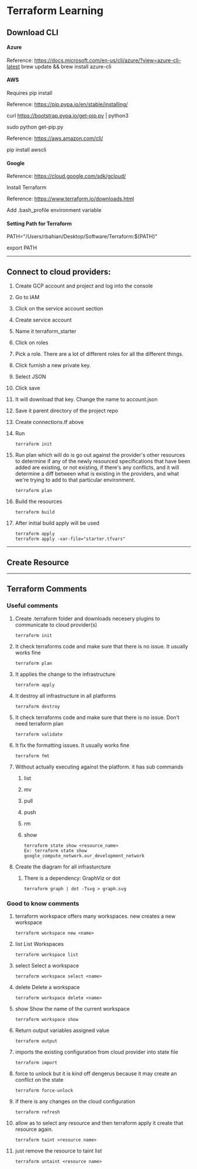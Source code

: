 # Terraform Learning

## Download CLI

#### Azure

Reference: https://docs.microsoft.com/en-us/cli/azure/?view=azure-cli-latest
brew update && brew install azure-cli

#### AWS

Requires pip install

Reference: https://pip.pypa.io/en/stable/installing/

curl https://bootstrap.pypa.io/get-pip.py | python3

sudo python get-pip.py

Reference: https://aws.amazon.com/cli/

pip install awscli

#### Google

Reference: https://cloud.google.com/sdk/gcloud/

Install Terraform

Reference: https://www.terraform.io/downloads.html

Add .bash_profile environment variable

#### Setting Path for Terraform

PATH="/Users/rbahian/Desktop/Software/Terraform:${PATH}"

export PATH


****
## Connect to cloud providers:

1.	Create GCP account and project and log into the console 

1.	Go to IAM 

1.	Click on the service account section

1.	Create service account

1.	Name it terraform_starter

1.	Click on roles

1.	Pick a role. There are a lot of different roles for all the different things.

1.	Click furnish a new private key. 

1.	Select JSON 

1.	Click save 

1.	It will download that key. Change the name to account.json

1.	Save it parent directory of the project repo

1.	Create connections.tf above 

1. 	Run

		terraform init


1.	Run plan which will do is go out against the provider's other resources to determine if any of the newly resourced specifications that have been added are existing, or not existing, if there's any conflicts, and it will determine a diff between what is existing in the providers, and what we're trying to add to that particular environment.

		terraform plan


1.	Build the resources 

		terraform build

1.	After initial build apply will be used

		terraform apply
		terraform apply -var-file="starter.tfvars"

***
## Create Resource 


***

## Terraform Comments 

### Useful comments  
1.	Create .terraform folder and downloads necesery plugins to communicate to cloud provider(s)

		terraform init
1.	It check terraforms code and make sure that there is no issue. It usually works fine

		terraform plan

1.	It applies the change to the infrastructure 

		terraform apply

1.	It destroy all infrastructure in all platforms

		terraform destroy

1.	It check terraforms code and make sure that there is no issue. Don’t need terraform plan

		terraform validate

1.	It fix the formatting issues. It usually works fine

		terraform fmt

1.	Without actually executing against the platform. it has sub commands

	1.	list

	1.	mv
	
	1.	pull
	
	1.	push
	
	1.	rm
	
	1.	show

			terraform state show <resource_name>
			Ex: terraform state show google_compute_network.our_development_network

1.	Create the diagram for all infrasturcture

	1.	There is a dependency: GraphViz or dot
	
			terraform graph | dot -Tsvg > graph.svg
	 

### Good to know comments

1.	terraform workspace offers many workspaces. new	creates a new workspace 

		terraform workspace new <name>

1.	list 	List Workspaces

		terraform workspace list 

1.	select 	Select a workspace

		terraform workspace select <name>

1.	delete 	Delete a workspace

		terraform workspace delete <name>

1.	show 	Show the name of the current workspace

		terraform workspace show
 
1.	Return output variables assigned value

		terraform output

1.	imports the existing configuration from cloud provider into state file 

		terraform import

1.	force to unlock but it is kind off dengerus because it may create an conflict on the state

		terraform force-unlock

1.	if there is any changes on the cloud configuration 

		terraform refresh

1.	allow as to select any resource and then terraform apply it create that resource again. 

		terraform taint <resource name>

1.	just remove the resource to taint list

		terraform untaint <resource name>





